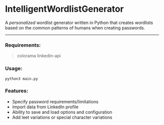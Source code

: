 # IntelligentWordlistGenerator
A *personalized* wordlist generator written in Python that creates wordlists based on the common patterns of humans when creating passwords. 


---
### Requirements:
> colorama
> linkedin-api
> 
### Usage:

`python3 main.py`

### Features:

* Specify password requirements/limitations
* Import data from LinkedIn profile
* Ability to save and load options and configuration
* Add leet variations or special character variations
